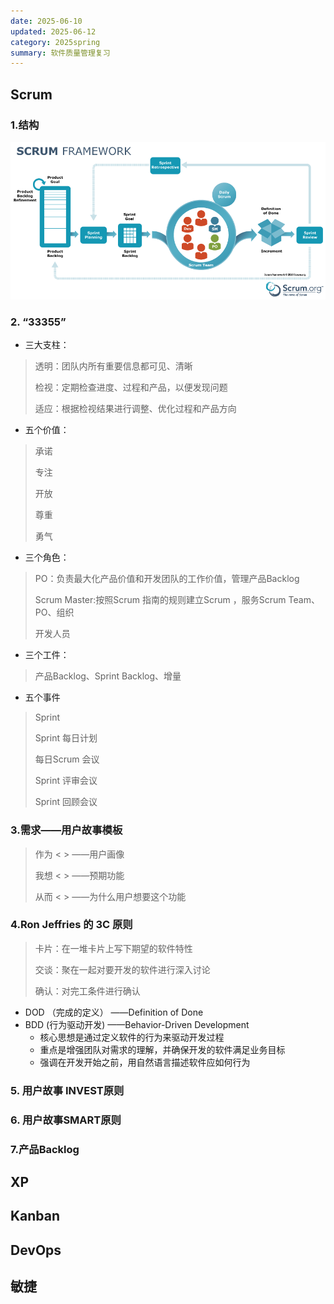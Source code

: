 ```yaml
---
date: 2025-06-10
updated: 2025-06-12
category: 2025spring
summary: 软件质量管理复习
---
```


## Scrum





### 1.结构

![scrum-framework](./../assets/scrum-framework.png)

### 2.    “33355”

- 三大支柱：

> 透明：团队内所有重要信息都可见、清晰
>
> 检视：定期检查进度、过程和产品，以便发现问题
>
> 适应：根据检视结果进行调整、优化过程和产品方向

- 五个价值：

> 承诺
>
> 专注
>
> 开放
>
> 尊重
>
> 勇气

- 三个角色：

> PO：负责最大化产品价值和开发团队的工作价值，管理产品Backlog
>
>  Scrum Master:按照Scrum 指南的规则建立Scrum ，服务Scrum Team、PO、组织
>
> 开发人员

- 三个工件：

> 产品Backlog、Sprint Backlog、增量

- 五个事件

> Sprint 
>
> Sprint 每日计划
>
> 每日Scrum 会议
>
> Sprint 评审会议
>
> Sprint 回顾会议

### 3.需求——用户故事模板

> 作为 < >			——用户画像
>
> 我想 < >			——预期功能
>
> 从而 < >			——为什么用户想要这个功能



### 4.Ron Jeffries 的 3C 原则

> 卡片：在一堆卡片上写下期望的软件特性
>
> 交谈：聚在一起对要开发的软件进行深入讨论
>
> 确认：对完工条件进行确认

- DOD （完成的定义）   ——Definition of Done
- BDD    (行为驱动开发)  ——Behavior-Driven Development
    - 核心思想是通过定义软件的行为来驱动开发过程
    - 重点是增强团队对需求的理解，并确保开发的软件满足业务目标
    - 强调在开发开始之前，用自然语言描述软件应如何行为



### 5. 用户故事 INVEST原则



### 6. 用户故事SMART原则



### 7.产品Backlog







## XP











## Kanban











## DevOps











## 敏捷




